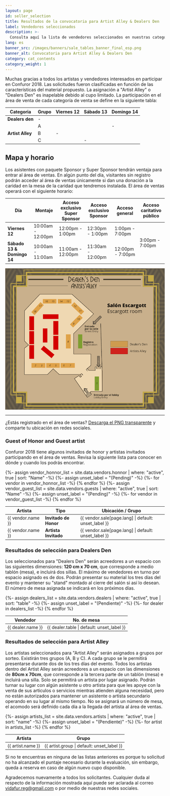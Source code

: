 ```yaml
---
layout: page
id: seller_selection
title: Resultados de la convocatoria para Artist Alley & Dealers Den
label: Vendedores seleccionados
description: >-
  Consulta aquí la lista de vendedores seleccionados en nuestras categorías de Artist Alley y Dealers Den.
lang: es
banner_src: /images/banners/sale_tables_banner_final_esp.png
banner_alt: Convocatoria para Artist Alley & Dealers Den
category: cat_contents
category_weight: 1
---
```


Muchas gracias a todos los artistas y vendedores interesados en participar en Confuror 2018. Las solicitudes fueron clasificadas en función de las características del material propuesto. La asignación a "Artist Alley" o "Dealers Den" es inapelable debido al cupo limitado. La participación en el área de venta de cada categoría de venta se define en la siguiente tabla:

<div class="vendors-table__wrapper">
  <table class="vendors-table--schedule">
    <thead>
      <tr>
        <th>Categoria</th>
        <th>Grupo</th>
        <th>Viernes 12</th>
        <th>Sábado 13</th>
        <th>Domingo 14</th>
      </tr>
    </thead>
    <tbody>
      <tr>
        <td><b>Dealers den</b></td>
        <td>-</td>
        <td><i class="fa fa-check" aria-hidden="true"></i></td>
        <td><i class="fa fa-check" aria-hidden="true"></i></td>
        <td><i class="fa fa-check" aria-hidden="true"></i></td>
      </tr>
      <tr>
        <td rowspan="3"><b>Artist Alley</b></td>
        <td>A</td>
        <td><i class="fa fa-check" aria-hidden="true"></i></td>
        <td><i class="fa fa-check" aria-hidden="true"></i></td>
        <td>-</td>
      </tr>
      <tr>
        <td>B</td>
        <td>-</td>
        <td><i class="fa fa-check" aria-hidden="true"></i></td>
        <td><i class="fa fa-check" aria-hidden="true"></i></td>
      </tr>
      <tr>
        <td>C</td>
        <td><i class="fa fa-check" aria-hidden="true"></i></td>
        <td>-</td>
        <td><i class="fa fa-check" aria-hidden="true"></i></td>
      </tr>
    </tbody>
  </table>
</div>

## Mapa y horario

Los asistentes con paquete Sponsor y Super Sponsor tendrán ventaja para entrar al área de ventas. En algún punto del día, visitantes sin registro podrán acceder al área de ventas únicamente si dan una donación a la caridad en la mesa de la caridad que tendremos instalada. El área de ventas operará con el siguiente horario:

<div class="vendors-table__wrapper">
  <table class="vendors-table--schedule">
    <thead>
      <tr>
        <th>Día</th>
        <th>Montaje</th>
        <th>Acceso exclusivo Super Sponsor</th>
        <th>Acceso exclusivo Sponsor</th>
        <th>Acceso general</th>
        <th>Acceso caritativo público</th>
      </tr>
    </thead>
    <tbody>
      <tr>
        <td><b>Viernes 12</b></td>
        <td>10:00am - 12:00pm</td>
        <td>12:00pm - 1:00pm</td>
        <td>12:30pm - 1:00pm</td>
        <td>1:00pm - 7:00pm</td>
        <td rowspan="2">3:00pm - 7:00pm</td>
      </tr>
      <tr>
        <td ><b>Sábado 13 & Domingo 14</b></td>
        <td>10:00am - 11:00am</td>
        <td>11:00am - 12:00pm</td>
        <td>11:30am - 12:00pm</td>
        <td>12:00pm - 7:00pm</td>
      </tr>
    </tbody>
  </table>
</div>

<div class="vendor-area-map">
  <img src="/images/pictures/dealersden_map_only.png" class="vendor-area-map__img" alt="Vendor area map">
  <hr>
  <p>¿Estás registrado en el área de ventas? <a href="/downloads/dealersden_map_only_transparent.png" target="_blank">Descarga el PNG transparente</a> y comparte tu ubicación en redes sociales.</p>
</div>

### Guest of Honor and Guest artist

Confuror 2018 tiene algunos invitados de honor y artistas invitados participando en el área de ventas. Revisa la siguiente lista para conocer en dónde y cuando los podrás encontrar.

<div class="vendors-table__wrapper">
  <table class="vendors-table--dealers-den">
    <thead>
      <tr>
        <th>Artista</th>
        <th>Tipo</th>
        <th>Ubicación / Grupo</th>
      </tr>
    </thead>
    <tbody>
      {%- assign vendor_honnor_list = site.data.vendors.honnor | where: "active", true | sort: "Name" -%}
      {%- assign unset_label = "(Pending)" -%}
      {%- for vendor in vendor_honnor_list -%}
      <tr>
        <td>{{ vendor.name }}</td>
        <td><b>Invitado de Honor</b></td>
        <td>{{ vendor.sale[page.lang] | default: unset_label }}</td>
      </tr>
      {% endfor %}
      {%- assign vendor_guest_list = site.data.vendors.guests | where: "active", true | sort: "Name" -%}
      {%- assign unset_label = "(Pending)" -%}
      {%- for vendor in vendor_guest_list -%}
      <tr>
        <td>{{ vendor.name }}</td>
        <td><b>Artista Invitado</b></td>
        <td>{{ vendor.sale[page.lang] | default: unset_label }}</td>
      </tr>
      {% endfor %}
    </tbody>
  </table>
</div>

### Resultados de selección para Dealers Den

Los seleccionados para "Dealers Den" serán acreedores a un espacio con las siguientes dimensiones: **120 cm x 70 cm**, que corresponde a medio tablón (mesa), e incluirá dos sillas. El máximo de vendedores en turno por espacio asignado es de dos. Podrán presentar su material los tres días del evento y mantener su "stand" montado al cierre del salón si así lo desean. El número de mesa asignada se indicará en los próximos días.

<div class="vendors-table__wrapper">
  <table class="vendors-table--dealers-den">
    <thead>
      <tr>
        <th>Vendedor</th>
        <th>No. de mesa</th>
      </tr>
    </thead>
    <tbody>
      {%- assign dealers_list = site.data.vendors.dealers | where: "active", true | sort: "table" -%}
      {%- assign unset_label = "(Pendiente)" -%}
      {%- for dealer in dealers_list -%}
      <tr>
        <td>{{ dealer.name }}</td>
        <td>{{ dealer.table | default: unset_label }}</td>
      </tr>
      {% endfor %}
    </tbody>
  </table>
</div>

### Resultados de selección para Artist Alley

Los artistas seleccionados para "Artist Alley" serán asignados a grupos por sorteo. Existirán tres grupos (A, B y C). A cada grupo se le permitirá presentarse durante dos de los tres días del evento. Todos los artistas dentro del Artist Alley serán acreedores a un espacio con las dimensiones de **80cm x 70cm**, que corresponde a la tercera parte de un tablón (mesa) e incluirá una silla. Solo se permitirá un artista por lugar asignado. Podrán turnar su lugar con algún asistente u otro artista para que les apoye con la venta de sus articulos o servicios mientras atienden alguna necesidad, pero no están autorizados para mantener un asistente o artista secundario operando en su lugar al mismo tiempo. No se asignará un número de mesa, el acomodo será definido cada día a la llegada del artista al área de ventas.

<div class="vendors-table__wrapper">
  <table class="vendors-table--artist-alley">
    <thead>
      <tr>
        <th>Artista</th>
        <th>Grupo</th>
      </tr>
    </thead>
    <tbody>
      {%- assign artists_list = site.data.vendors.artists | where: "active", true | sort: "name" -%}
      {%- assign unset_label = "(Pendiente)" -%}
      {%- for artist in artists_list -%}
      <tr>
        <td>{{ artist.name }}</td>
        <td>{{ artist.group | default: unset_label }}</td>
      </tr>
      {% endfor %}
    </tbody>
  </table>
</div>


Si no te encuentras en ninguna de las listas anteriores es porque tu solicitud no ha alcanzado el puntaje necesario durante la evaluación, sin embargo, queda a reserva en caso de algún nuevo cupo disponible.

Agradecemos nuevamente a todos los solicitantes. Cualquier duda al respecto de la información mostrada aquí puede ser aclarada al correo [vidafur.reg@gmail.com](mailto:vidafur.reg@gmail.com) o por medio de nuestras redes sociales.